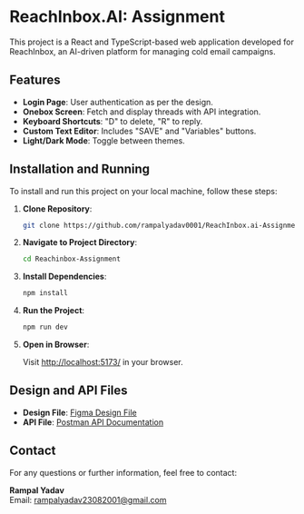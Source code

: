 # ReachInbox.AI: Assignment

This project is a React and TypeScript-based web application developed for ReachInbox, an AI-driven platform for managing cold email campaigns.


## Features
- **Login Page**: User authentication as per the design.
- **Onebox Screen**: Fetch and display threads with API integration.
- **Keyboard Shortcuts**: "D" to delete, "R" to reply.
- **Custom Text Editor**: Includes "SAVE" and "Variables" buttons.
- **Light/Dark Mode**: Toggle between themes.

## Installation and Running

To install and run this project on your local machine, follow these steps:

1. **Clone Repository**:

    ```bash
    git clone https://github.com/rampalyadav0001/ReachInbox.ai-Assignment.git
    ```

2. **Navigate to Project Directory**:

    ```bash
    cd Reachinbox-Assignment
    ```

3. **Install Dependencies**:

    ```bash
    npm install
    ```

4. **Run the Project**:

    ```bash
    npm run dev
    ```

5. **Open in Browser**:

    Visit [http://localhost:5173/](http://localhost:5173/) in your browser.


## Design and API Files

- **Design File**: [Figma Design File](https://www.figma.com/file/uECxqvFhEx9dn4ZuO7wqmu/Reachinbox-Assignment?type=design&node-id=0-1&mode=design)
- **API File**: [Postman API Documentation](https://documenter.getpostman.com/view/30630244/2sA2rCTMKr#433eb613-e405-4239-9e2d-f20485b31b27)

## Contact

For any questions or further information, feel free to contact:

**Rampal Yadav**  
Email: rampalyadav23082001@gmail.com